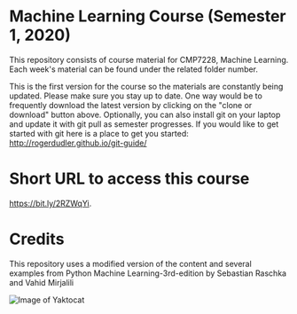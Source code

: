 # Machine Learning Course (Semester 1, 2020)

This repository consists of course material for CMP7228, Machine Learning. Each week's material can be found under the related folder number. 

This is the first version for the course so the materials are constantly being updated. Please make sure you stay up to date. One way would be to frequently download the latest version by clicking on the "clone or download" button above. Optionally, you can also install git on your laptop and update it with git pull as semester progresses. If you would like to get started with git here is a place to get you started: http://rogerdudler.github.io/git-guide/

# Short URL to access this course
 https://bit.ly/2RZWqYi.
 
# Credits
This repository uses a modified version of the content and several examples from Python Machine Learning-3rd-edition by Sebastian Raschka and Vahid Mirjalili

![Image of Yaktocat](https://itbook.store/img/books/9781789955750.png)

